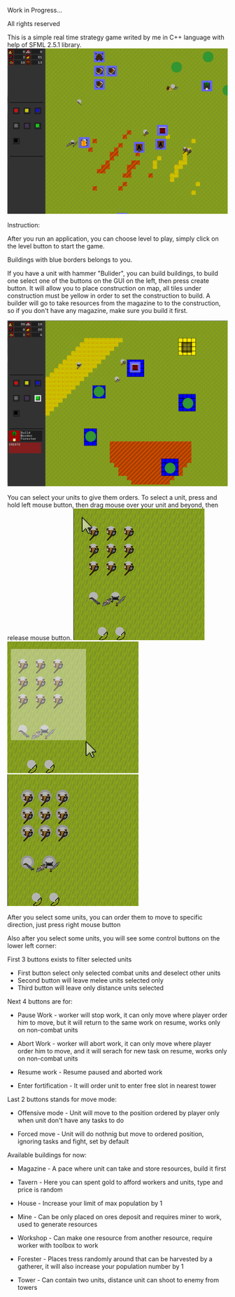 Work in Progress...

All rights reserved

This is a simple real time strategy game writed by me in C++ language with help of SFML 2.5.1 library.
![alt text](https://raw.githubusercontent.com/Wyder7PL/Game/master/Pictures/picture1.png "Game overview")

Instruction:

After you run an application, you can choose level to play, simply click on the level button to start the game.

Buildings with blue borders belongs to you.

If you have a unit with hammer "Bulider", you can build buildings, to build one select one of the buttons on the GUI on the left, then press create button. It will allow you to place construction on map, all tiles under construction must be yellow in order to set the construction to build.
A builder will go to take resources from the magazine to to the construction, so if you don't have any magazine, make sure you build it first.

![alt text](https://raw.githubusercontent.com/Wyder7PL/Game/master/Pictures/picture2.png "Buildings")


You can select your units to give them orders. 
To select a unit, press and hold left mouse button, then drag mouse over your unit and beyond, then release mouse button.
![alt text](https://raw.githubusercontent.com/Wyder7PL/Game/master/Pictures/picture3.png "unit selection")
![alt text](https://raw.githubusercontent.com/Wyder7PL/Game/master/Pictures/picture4.png "unit selection")
![alt text](https://raw.githubusercontent.com/Wyder7PL/Game/master/Pictures/picture5.png "unit selection")

After you select some units, you can order them to move to specific direction, just press right mouse button 

Also after you select some units, you will see some control buttons on the lower left corner:

First 3 buttons exists to filter selected units 
* First button select only selected combat units and deselect other units
* Second button will leave melee units selected only
* Third button will leave only distance units selected

Next 4 buttons are for:

* Pause Work - worker will stop work, it can only move where player order him to move, but it will return to the same work on resume, works only on non-combat units

* Abort Work - worker will abort work, it can only move where player order him to move, and it will serach for new task on resume, works only on non-combat units

* Resume work - Resume paused and aborted work 

* Enter fortification - It will order unit to enter free slot in nearest tower

Last 2 buttons stands for move mode:

* Offensive mode - Unit will move to the position ordered by player only when unit don't have any tasks to do
	
* Forced move - Unit will do nothnig but move to ordered position, ignoring tasks and fight, set by default


Available buildings for now:

* Magazine - A pace where unit can take and store resources, build it first

* Tavern - Here you can spent gold to afford workers and units, type and price is random

* House - Increase your limit of max population by 1

* Mine - Can be only placed on ores deposit and requires miner to work, used to generate resources

* Workshop - Can make one resource from another resource, require worker with toolbox to work

* Forester - Places tress randomly around that can be harvested by a gatherer, it will also increase your population number by 1

* Tower - Can contain two units, distance unit can shoot to enemy from towers

